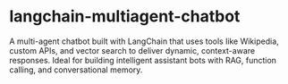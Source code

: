 # langchain-multiagent-chatbot
 A multi-agent chatbot built with LangChain that uses tools like Wikipedia, custom APIs, and vector search to deliver dynamic, context-aware responses. Ideal for building intelligent assistant bots with RAG, function calling, and conversational memory.

